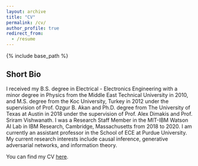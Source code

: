 ```yaml
---
layout: archive
title: "CV"
permalink: /cv/
author_profile: true
redirect_from:
  - /resume
---
```


{% include base_path %}

## Short Bio
I received my B.S. degree in Electrical - Electronics Engineering with a minor degree in Physics from the Middle East Technical University in 2010, and M.S. degree from the Koc University, Turkey in 2012 under the supervision of Prof. Ozgur B. Akan and Ph.D. degree from The University of Texas at Austin in 2018 under the supervision of Prof. Alex Dimakis and Prof. Sriram Vishwanath. I was a Research Staff Member in the MIT-IBM Watson AI Lab in IBM Research, Cambridge, Massachusetts from 2018 to 2020. I am currently an assistant professor in the School of ECE at Purdue University. My current research interests include causal inference, generative adversarial networks, and information theory.

You can find my CV [here](https://drive.google.com/open?id=1zTGZTtkZkIhgPROR8AKT8_FDJ-_EEPYn).

